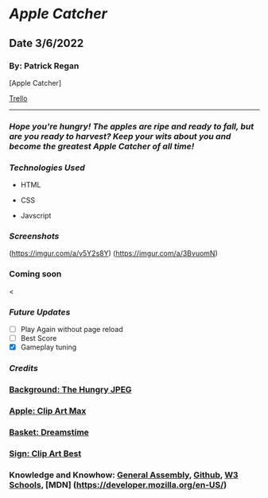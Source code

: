 # **_Apple Catcher_**

## Date 3/6/2022

### By: Patrick Regan

[Apple Catcher]

[Trello](https://trello.com/b/E969mYHl/apple-catching)


<!-- [Search](http://duckduckgo.com) | [Reddit](http://reddit.com) | [Coding Help](http://w3schools.com) --> 
<!-- maybe ill need this links section later, link to resources?   -->
---

### **_Hope you're hungry!  The apples are ripe and ready to fall, but are you ready to harvest?  Keep your wits about you and become the greatest Apple Catcher of all time!_**

### **_Technologies Used_**

- HTML

- CSS

- Javscript

<!-- ### **_Getting Started_**

- Plan your code on paper

- Achieve small goals piece by piece

- Get all your code to play nice -->

### **_Screenshots_**

(https://imgur.com/a/v5Y2s8Y)
(https://imgur.com/a/3BvuomN)

### Coming soon

<
### **_Future Updates_**

- [ ] Play Again without page reload
- [ ] Best Score
- [x] Gameplay tuning
<!-- - [x] ~~Strikethrough~~ Items Also -->

### **_Credits_**

### [Background: The Hungry JPEG](https://media1.thehungryjpeg.com/thumbs2/ori_3489674_ae138c1c790705db1753e27e66a251f9469a3716_cartoon-seamless-forest-vector-background-for-smartphone-app-and-compu.jpg)

### [Apple: Clip Art Max](https://www.clipartmax.com/png/middle/29-294937_apple-red-apple-cartoon-png.png)

### [Basket: Dreamstime](https://thumbs.dreamstime.com/b/basket-texture-wooden-seamless-pattern-31172084.jpg)

### [Sign: Clip Art Best](http://www.clipartbest.com/cliparts/7Ta/64X/7Ta64XeRc.png)

<!-- ### **Houses**: [DuckDuckGo Search](http://www.duckduckgo.com) -->

### **Knowledge and Knowhow**: [General Assembly](https://generalassemb.ly/), [Github](https://github.com/), [W3 Schools](https://www.w3schools.com/), [MDN] (https://developer.mozilla.org/en-US/)
